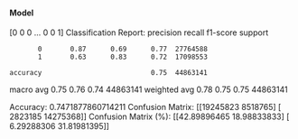 #### Model
[0 0 0 ... 0 0 1]
Classification Report:
              precision    recall  f1-score   support

           0       0.87      0.69      0.77  27764588
           1       0.63      0.83      0.72  17098553

    accuracy                           0.75  44863141
   macro avg       0.75      0.76      0.74  44863141
weighted avg       0.78      0.75      0.75  44863141

Accuracy: 0.7471877860714211
Confusion Matrix:
[[19245823  8518765]
 [ 2823185 14275368]]
Confusion Matrix (%):
[[42.89896465 18.98833833]
 [ 6.29288306 31.81981395]]

